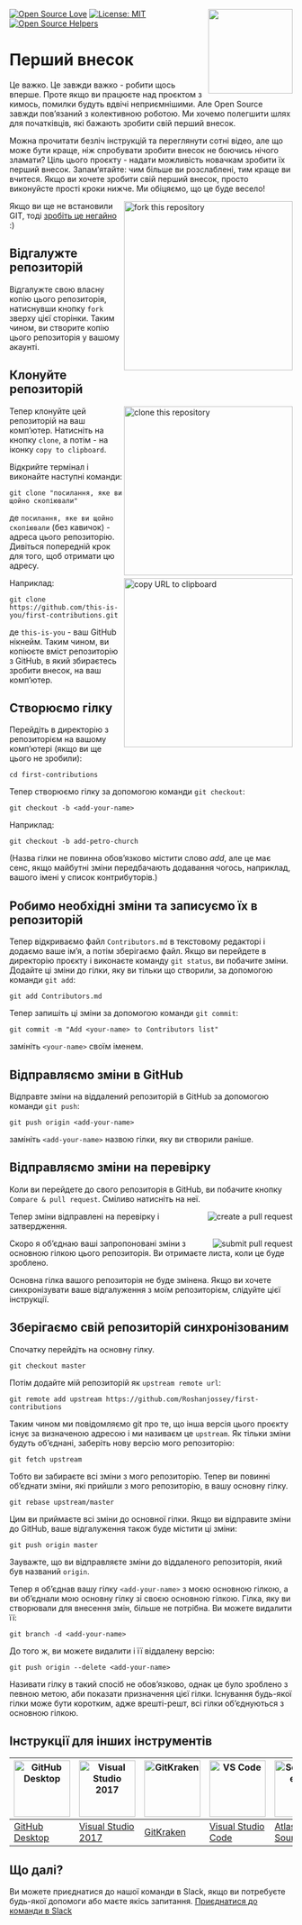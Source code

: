 [![Open Source Love](https://badges.frapsoft.com/os/v1/open-source.svg?v=103)](https://github.com/ellerbrock/open-source-badges/)
[<img align="right" width="150" src="https://firstcontributions.github.io/assets/Readme/join-slack-team.png">](https://join.slack.com/t/firstcontributors/shared_invite/enQtNjkxNzQwNzA2MTMwLTVhMWJjNjg2ODRlNWZhNjIzYjgwNDIyZWYwZjhjYTQ4OTBjMWM0MmFhZDUxNzBiYzczMGNiYzcxNjkzZDZlMDM)
[![License: MIT](https://img.shields.io/badge/License-MIT-green.svg)](https://opensource.org/licenses/MIT)
[![Open Source Helpers](https://www.codetriage.com/roshanjossey/first-contributions/badges/users.svg)](https://www.codetriage.com/roshanjossey/first-contributions)

# Перший внесок

Це важко. Це завжди важко - робити щось вперше. Проте якщо ви працюєте над проєктом з кимось, помилки будуть вдвічі неприємнішими. Але Open Source завжди пов’язаний з колективною роботою. Ми хочемо полегшити шлях для початківців, які бажають зробити свій перший внесок.

Можна прочитати безліч інструкцій та переглянути сотні відео, але що може бути краще, ніж спробувати зробити внесок не боючись нічого зламати? Ціль цього проєкту - надати можливість новачкам зробити їх перший внесок. Запам’ятайте: чим більше ви розслаблені, тим краще ви вчитеся. Якщо ви хочете зробити свій перший внесок, просто виконуйсте прості кроки нижче. Ми обіцяємо, що це буде весело!

<img align="right" width="300" src="https://firstcontributions.github.io/assets/Readme/fork.png" alt="fork this repository" />

Якщо ви ще не встановили GIT, тоді [ зробіть це негайно ]( https://help.github.com/articles/set-up-git/ ) :)

## Відгалужте репозиторій

Відгалужте свою власну копію цього репозиторія, натиснувши кнопку `fork` зверху цієї сторінки.
Таким чином, ви створите копію цього репозиторія у вашому акаунті.

## Клонуйте репозиторій

<img align="right" width="300" src="https://firstcontributions.github.io/assets/Readme/clone.png" alt="clone this repository" />

Тепер клонуйте цей репозиторій на ваш комп’ютер. Натисніть на кнопку `clone`, а потім - на іконку `copy to clipboard`.

Відкрийте термінал і виконайте наступні команди:

```
git clone "посилання, яке ви щойно скопіювали"
```
де `посилання, яке ви щойно скопіювали` (без кавичок) - адреса цього репозиторію. Дивіться попередній крок для того, щоб отримати цю адресу.

<img align="right" width="300" src="https://firstcontributions.github.io/assets/Readme/copy-to-clipboard.png" alt="copy URL to clipboard" />

Наприклад:
```
git clone https://github.com/this-is-you/first-contributions.git
```
де `this-is-you` - ваш GitHub нікнейм. Таким чином, ви копіюєте вміст репозиторію з GitHub, в який збираєтесь зробити внесок, на ваш комп’ютер.

## Створюємо гілку

Перейдіть в директорію з репозиторієм на вашому комп’ютері (якщо ви ще цього не зробили):

```
cd first-contributions
```
Тепер створюємо гілку за допомогою команди `git checkout`:
```
git checkout -b <add-your-name>
```

Наприклад:
```
git checkout -b add-petro-church
```
(Назва гілки не повинна обов’язково містити слово *add*, але це має сенс, якщо майбутні зміни передбачають додавання чогось, наприклад, вашого імені у список контрибуторів.)

## Робимо необхідні зміни та записуємо їх в репозиторій

Тепер відкриваємо файл `Contributors.md` в текстовому редакторі і додаємо ваше ім’я, а потім зберігаємо файл. Якщо ви перейдете в директорію проєкту і виконаєте команду `git status`, ви побачите зміни. Додайте ці зміни до гілки, яку ви тільки що створили, за допомогою команди `git add`:
```
git add Contributors.md
```

Тепер запишіть ці зміни за допомогою команди `git commit`:
```
git commit -m "Add <your-name> to Contributors list"
```
замініть `<your-name>` своїм іменем.

## Відправляємо зміни в GitHub

Відправте зміни на віддалений репозиторій в GitHub за допомогою команди `git push`:
```
git push origin <add-your-name>
```
замініть `<add-your-name>` назвою гілки, яку ви створили раніше.

## Відправляємо зміни на перевірку

Коли ви перейдете до свого репозиторія в GitHub, ви побачите кнопку `Compare & pull request`. Сміливо натисніть на неї.

<img style="float: right;" src="https://firstcontributions.github.io/assets/Readme/compare-and-pull.png" alt="create a pull request" />

Тепер зміни відправлені на перевірку і затвердження.

<img style="float: right;" src="https://firstcontributions.github.io/assets/Readme/submit-pull-request.png" alt="submit pull request" />

Скоро я об’єднаю ваші запропоновані зміни з основною гілкою цього репозиторія. Ви отримаєте листа, коли це буде зроблено.

Основна гілка вашого репозиторія не буде змінена. Якщо ви хочете синхронізувати ваше відгалуження з моїм репозиторієм, слідуйте цієї інструкції.

## Зберігаємо свій репозиторій синхронізованим

 Спочатку перейдіть на основну гілку.
 ```
 git checkout master
 ```

 Потім додайте мій репозиторій як `upstream remote url`:
```
git remote add upstream https://github.com/Roshanjossey/first-contributions
```
Таким чином ми повідомляємо git про те, що інша версія цього проєкту існує за визначеною адресою і ми називаєм це  `upstream`. Як тільки зміни будуть об’єднані, заберіть нову версію мого репозиторію:
```
git fetch upstream
```
Тобто ви забираєте всі зміни з мого репозиторію. Тепер ви повинні об’єднати зміни, які прийшли з мого репозиторію, в вашу основну гілку.
```
git rebase upstream/master
```
Цим ви приймаєте всі зміни до основної гілки. Якщо ви відправите зміни до GitHub, ваше відгалуження також буде містити ці зміни:
```
git push origin master
```
Зауважте, що ви відправляєте зміни до віддаленого репозиторія, який був названий `origin`.

Тепер я об’єднав вашу гілку `<add-your-name>` з моєю основною гілкою, а ви об’єднали мою основну гілку зі своєю основною гілкою. Гілка, яку ви створювали для внесення змін, більше не потрібна. Ви можете видалити її:
```
git branch -d <add-your-name>
```
До того ж, ви можете видалити і її віддалену версію:
```
git push origin --delete <add-your-name>
```
Називати гілку в такий спосіб не обов’язково, однак це було зроблено з певною метою, аби показати призначення цієї гілки. Існування будь-якої гілки може бути коротким, адже врешті-решт, всі гілки об’єднуються з основною гілкою.

## Інструкції для інших інструментів

| <a href="gui-tool-tutorials/github-desktop-tutorial.md"><img alt="GitHub Desktop" src="https://desktop.github.com/images/desktop-icon.svg" width="100"></a> | <a href="gui-tool-tutorials/github-windows-vs2017-tutorial.md"><img alt="Visual Studio 2017" src="https://upload.wikimedia.org/wikipedia/commons/c/cd/Visual_Studio_2017_Logo.svg" width="100"></a> | <a href="gui-tool-tutorials/gitkraken-tutorial.md"><img alt="GitKraken" src="https://firstcontributions.github.io/assets/gui-tool-tutorials/gitkraken-tutorial/gk-icon.png" width="100"></a> | <a href="gui-tool-tutorials/github-windows-vs-code-tutorial.md"><img alt="VS Code" src="https://upload.wikimedia.org/wikipedia/commons/2/2d/Visual_Studio_Code_1.18_icon.svg" width=100></a> | <a href="gui-tool-tutorials/sourcetree-macos-tutorial.md"><img alt="Sourcetree App" src="https://wac-cdn.atlassian.com/dam/jcr:81b15cde-be2e-4f4a-8af7-9436f4a1b431/Sourcetree-icon-blue.svg" width=100></a> | <a href="gui-tool-tutorials/github-windows-intellij-tutorial.md"><img alt="IntelliJ IDEA" src="https://upload.wikimedia.org/wikipedia/commons/thumb/9/9c/IntelliJ_IDEA_Icon.svg/512px-IntelliJ_IDEA_Icon.svg.png" width=100></a> |
| ----------------------------------------------------------------------------------------------------------------------------------------------------------- | --------------------------------------------------------------------------------------------------------------------------------------------------------------------------------------------------- | ------------------------------------------------------------------------------------------------------------------- | -------------------------------------------------------------------------------------------------------------------------------------------------------------------------------------------- | ------------------------------------------------------------------------------------------------------------------------------------------------------------------------------------------------------------ | ----------------------------------------------------------------------------------------------------------------------------------------------------------------------------------------- |
| [GitHub Desktop](gui-tool-tutorials/github-desktop-tutorial.md)                                                                                             | [Visual Studio 2017](gui-tool-tutorials/github-windows-vs2017-tutorial.md)                                                                                                                          | [GitKraken](gui-tool-tutorials/gitkraken-tutorial.md)                                                               | [Visual Studio Code](gui-tool-tutorials/github-windows-vs-code-tutorial.md)                                                                                                                  | [Atlassian Sourcetree](gui-tool-tutorials/sourcetree-macos-tutorial.md)                                                                                                                                      | [IntelliJ IDEA](gui-tool-tutorials/github-windows-intellij-tutorial.md)                                                                                                                   |

## Що далі?

Ви можете приєднатися до нашої команди в Slack, якщо ви потребуєте будь-якої допомоги або маєте якісь запитання. [Приєднатися до команди в Slack](https://join.slack.com/t/firstcontributors/shared_invite/enQtMzE1MTYwNzI3ODQ0LTZiMDA2OGI2NTYyNjM1MTFiNTc4YTRhZTg4OWZjMzA0ZWZmY2UxYzVkMzI1ZmVmOWI4ODdkZWQwNTM2NDVmNjY)
